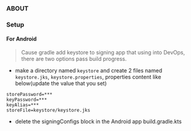 ### ABOUT

### Setup
#### For Android
> Cause gradle add keystore to signing app that using into DevOps, there are two options pass build progress.
- make a directory named `keystore` and create 2 files named `keystore.jks`, `keystore.properties`, properties content like below(update the value that you set)
```properties
storePassword=***
keyPassword=***
keyAlias=***
storeFile=keystore/keystore.jks
```
- delete the signingConfigs block in the Android app build.gradle.kts

